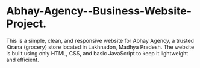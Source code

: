 # Abhay-Agency--Business-Website-Project.
This is a simple, clean, and responsive website for Abhay Agency, a trusted Kirana (grocery) store located in Lakhnadon, Madhya Pradesh. The website is built using only HTML, CSS, and basic JavaScript to keep it lightweight and efficient. 
